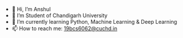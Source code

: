 - 👋 Hi, I’m Anshul
- 👀 I’m Student of Chandigarh University
- 🌱 I’m currently learning Python, Machine Learning & Deep Learning
- 📫 How to reach me: 19bcs6062@cuchd.in

<!---
19bcs6062/19bcs6062 is a ✨ special ✨ repository because its `README.md` (this file) appears on your GitHub profile.
You can click the Preview link to take a look at your changes.
--->

